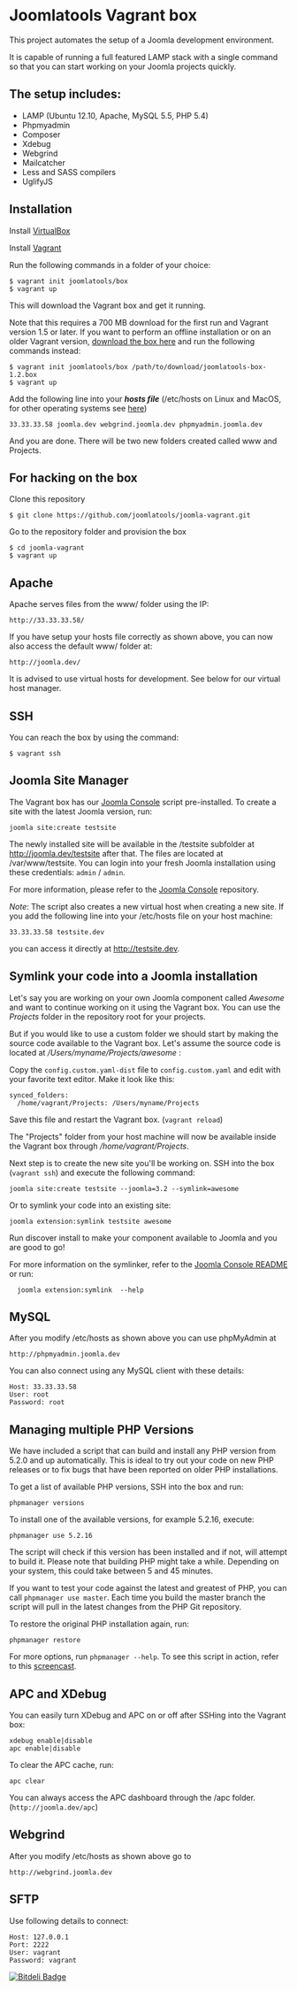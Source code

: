 Joomlatools Vagrant box
=======================

This project automates the setup of a Joomla development environment. 

It is capable of running a full featured LAMP stack with a single command so that you can start working on your Joomla projects quickly.

The setup includes:
-------------------
* LAMP (Ubuntu 12.10, Apache, MySQL 5.5, PHP 5.4)
* Phpmyadmin
* Composer
* Xdebug
* Webgrind
* Mailcatcher
* Less and SASS compilers
* UglifyJS

Installation
------------

Install [VirtualBox](http://www.virtualbox.org/)

Install [Vagrant](http://downloads.vagrantup.com/)

Run the following commands in a folder of your choice:

    $ vagrant init joomlatools/box
    $ vagrant up
    
This will download the Vagrant box and get it running. 

Note that this requires a 700 MB download for the first run and Vagrant version 1.5 or later. If you want to perform an offline installation or on an older Vagrant version, [download the box here](https://vagrantcloud.com/joomlatools/box/version/3/provider/virtualbox.box) and run the following commands instead:

    $ vagrant init joomlatools/box /path/to/download/joomlatools-box-1.2.box
    $ vagrant up
        
Add the following line into your ***hosts file*** (/etc/hosts on Linux and MacOS, for other operating systems see [here](http://en.wikipedia.org/wiki/Hosts_(file)#Location_in_the_file_system))

    33.33.33.58 joomla.dev webgrind.joomla.dev phpmyadmin.joomla.dev

And you are done. There will be two new folders created called www and Projects.

For hacking on the box
----------------------

Clone this repository

    $ git clone https://github.com/joomlatools/joomla-vagrant.git

Go to the repository folder and provision the box

    $ cd joomla-vagrant
    $ vagrant up

Apache
------

Apache serves files from the www/ folder using the IP:

    http://33.33.33.58/

If you have setup your hosts file correctly as shown above, you can now also access the default www/ folder at:

    http://joomla.dev/

It is advised to use virtual hosts for development. See below for our virtual host manager.

SSH
---
You can reach the box by using the command:

    $ vagrant ssh

Joomla Site Manager
-------------------

The Vagrant box has our [Joomla Console](https://github.com/joomlatools/joomla-console) script pre-installed.
To create a site with the latest Joomla version, run:

    joomla site:create testsite

The newly installed site will be available in the /testsite subfolder at http://joomla.dev/testsite after that. The files are located at /var/www/testsite.
You can login into your fresh Joomla installation using these credentials: `admin` / `admin`.

For more information, please refer to the [Joomla Console](https://github.com/joomlatools/joomla-console) repository.

*Note*: The script also creates a new virtual host when creating a new site. If you add the following line into your /etc/hosts file on your host machine:

    33.33.33.58 testsite.dev

you can access it directly at http://testsite.dev.

Symlink your code into a Joomla installation
--------------------------------------------
Let's say you are working on your own Joomla component called _Awesome_ and want to continue working on it using the Vagrant box. You can use the _Projects_ folder in the repository root for your projects.

But if you would like to use a custom folder we should start by making the source code available to the Vagrant box. Let's assume the source code is located at _/Users/myname/Projects/awesome_ :

Copy the ```config.custom.yaml-dist``` file to ```config.custom.yaml``` and edit with your favorite text editor. Make it look like this:

    synced_folders:
      /home/vagrant/Projects: /Users/myname/Projects

Save this file and restart the Vagrant box. (```vagrant reload```)

The "Projects" folder from your host machine will now be available inside the Vagrant box through _/home/vagrant/Projects_.

Next step is to create the new site you'll be working on. SSH into the box (```vagrant ssh```) and execute the following command: 

    joomla site:create testsite --joomla=3.2 --symlink=awesome

Or to symlink your code into an existing site:

    joomla extension:symlink testsite awesome

Run discover install to make your component available to Joomla and you are good to go!

For more information on the symlinker, refer to the [Joomla Console README](https://github.com/joomlatools/joomla-console) or run:

      joomla extension:symlink  --help


MySQL
-----

After you modify /etc/hosts as shown above you can use phpMyAdmin at

    http://phpmyadmin.joomla.dev

You can also connect using any MySQL client with these details:

    Host: 33.33.33.58
    User: root
    Password: root


Managing multiple PHP Versions
------------------------------

We have included a script that can build and install any PHP version from 5.2.0 and up automatically. This is ideal to try out your code on new PHP releases or to fix bugs that have been reported on older PHP installations.

To get a list of available PHP versions, SSH into the box and run:

    phpmanager versions
    
To install one of the available versions, for example 5.2.16, execute:

    phpmanager use 5.2.16
    
The script will check if this version has been installed and if not, will attempt to build it. Please note that building PHP might take a while. Depending on your system, this could take between 5 and 45 minutes.

If you want to test your code against the latest and greatest of PHP, you can call ```phpmanager use master```. Each time you build the master branch the script will pull in the latest changes from the PHP Git repository.

To restore the original PHP installation again, run:

    phpmanager restore
    
For more options, run ```phpmanager --help```. To see this script in action, refer to this [screencast](http://quick.as/5aw1ulxx).

APC and XDebug
--------------

You can easily turn XDebug and APC on or off after SSHing into the Vagrant box:

    xdebug enable|disable
    apc enable|disable
    
To clear the APC cache, run:

    apc clear
    
You can always access the APC dashboard through the /apc folder. (```http://joomla.dev/apc```)

Webgrind
--------

After you modify /etc/hosts as shown above go to

    http://webgrind.joomla.dev

SFTP
----

Use following details to connect:

    Host: 127.0.0.1
    Port: 2222
    User: vagrant
    Password: vagrant


[![Bitdeli Badge](https://d2weczhvl823v0.cloudfront.net/joomlatools/joomla-vagrant/trend.png)](https://bitdeli.com/free "Bitdeli Badge")


